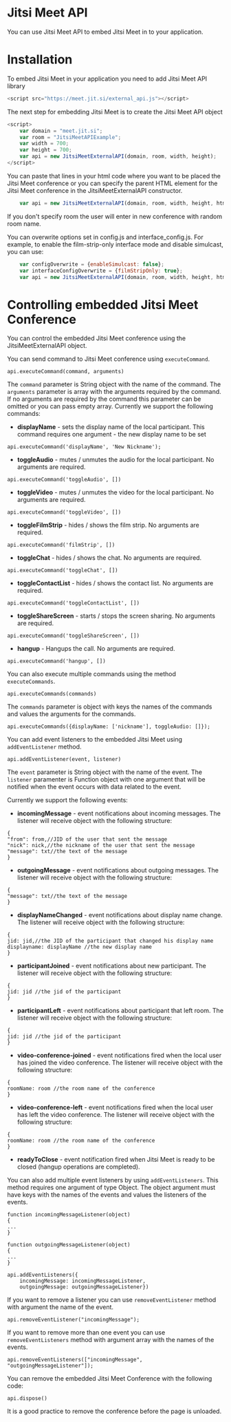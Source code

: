 Jitsi Meet API
============

You can use Jitsi Meet API to embed Jitsi Meet in to your application.

Installation
==========

To embed Jitsi Meet in your application you need to add Jitsi Meet API library
```javascript
<script src="https://meet.jit.si/external_api.js"></script>
```

The next step for embedding Jitsi Meet is to create the Jitsi Meet API object
```javascript
<script>
    var domain = "meet.jit.si";
    var room = "JitsiMeetAPIExample";
    var width = 700;
    var height = 700;
    var api = new JitsiMeetExternalAPI(domain, room, width, height);
</script>
```
You can paste that lines in your html code where you want to be placed the Jitsi Meet conference
or you can specify the parent HTML element for the Jitsi Meet conference in the JitsiMeetExternalAPI
constructor.
```javascript
    var api = new JitsiMeetExternalAPI(domain, room, width, height, htmlElement);
```
If you don't specify room the user will enter in new conference with random room name.

You can overwrite options set in config.js and interface_config.js. For example, to enable the film-strip-only interface mode and disable simulcast, you can use:
```javascript
    var configOverwrite = {enableSimulcast: false};
    var interfaceConfigOverwrite = {filmStripOnly: true};
    var api = new JitsiMeetExternalAPI(domain, room, width, height, htmlElement, configOverwrite, interfaceConfigOverwrite);
```

Controlling embedded Jitsi Meet Conference
=========

You can control the embedded Jitsi Meet conference using the JitsiMeetExternalAPI object.

You can send command to Jitsi Meet conference using ```executeCommand```.
```
api.executeCommand(command, arguments)
```
The ```command``` parameter is String object with the name of the command.
The ```arguments``` parameter is array with the arguments required by the command.
If no arguments are required by the command this parameter can be omitted or you can pass empty array.
Currently we support the following commands:


* **displayName** - sets the display name of the local participant. This command requires one argument -
the new display name to be set
```
api.executeCommand('displayName', 'New Nickname');
```
* **toggleAudio** - mutes / unmutes the audio for the local participant. No arguments are required.
```
api.executeCommand('toggleAudio', [])
```
* **toggleVideo** - mutes / unmutes the video for the local participant. No arguments are required.
```
api.executeCommand('toggleVideo', [])
```
* **toggleFilmStrip** - hides / shows the film strip. No arguments are required.
```
api.executeCommand('filmStrip', [])
```
* **toggleChat** - hides / shows the chat. No arguments are required.
```
api.executeCommand('toggleChat', [])
```
* **toggleContactList** - hides / shows the contact list. No arguments are required.
```
api.executeCommand('toggleContactList', [])
```

* **toggleShareScreen** - starts / stops the screen sharing. No arguments are required.
```
api.executeCommand('toggleShareScreen', [])
```

* **hangup** - Hangups the call. No arguments are required.
```
api.executeCommand('hangup', [])
```

You can also execute multiple commands using the method ```executeCommands```.
```
api.executeCommands(commands)
```
The ```commands``` parameter is object with keys the names of the commands and values the arguments for the
commands.

```
api.executeCommands({displayName: ['nickname'], toggleAudio: []});
```

You can add event listeners to the embedded Jitsi Meet using ```addEventListener``` method.
```
api.addEventListener(event, listener)
```
The ```event``` parameter is String object with the name of the event.
The ```listener``` paramenter is Function object with one argument that will be notified when the event occurs
with data related to the event.

Currently we support the following events:

* **incomingMessage** - event notifications about incoming
messages. The listener will receive object with the following structure:
```
{
"from": from,//JID of the user that sent the message
"nick": nick,//the nickname of the user that sent the message
"message": txt//the text of the message
}
```
* **outgoingMessage** - event notifications about outgoing
messages. The listener will receive object with the following structure:
```
{
"message": txt//the text of the message
}
```
* **displayNameChanged** - event notifications about display name
change. The listener will receive object with the following structure:
```
{
jid: jid,//the JID of the participant that changed his display name
displayname: displayName //the new display name
}
```
* **participantJoined** - event notifications about new participant.
The listener will receive object with the following structure:
```
{
jid: jid //the jid of the participant
}
```
* **participantLeft** - event notifications about participant that left room.
The listener will receive object with the following structure:
```
{
jid: jid //the jid of the participant
}
```
* **video-conference-joined** - event notifications fired when the local user has joined the video conference.
The listener will receive object with the following structure:
```
{
roomName: room //the room name of the conference
}
```
* **video-conference-left** - event notifications fired when the local user has left the video conference.
The listener will receive object with the following structure:
```
{
roomName: room //the room name of the conference
}
```

* **readyToClose** - event notification fired when Jitsi Meet is ready to be closed (hangup operations are completed).

You can also add multiple event listeners by using ```addEventListeners```.
This method requires one argument of type Object. The object argument must
have keys with the names of the events and values the listeners of the events.

```
function incomingMessageListener(object)
{
...
}

function outgoingMessageListener(object)
{
...
}

api.addEventListeners({
    incomingMessage: incomingMessageListener,
    outgoingMessage: outgoingMessageListener})
```

If you want to remove a listener you can use ```removeEventListener``` method with argument the name of the event.
```
api.removeEventListener("incomingMessage");
```

If you want to remove more than one event you can use ```removeEventListeners``` method with argument
 array with the names of the events.
```
api.removeEventListeners(["incomingMessage", "outgoingMessageListener"]);
```

You can remove the embedded Jitsi Meet Conference with the following code:
```
api.dispose()
```

It is a good practice to remove the conference before the page is unloaded.
